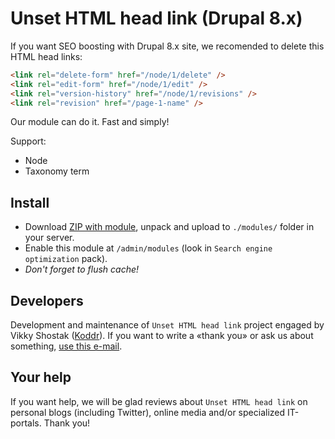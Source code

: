 # Unset HTML head link (Drupal 8.x)

If you want SEO boosting with Drupal 8.x site, we recomended to delete this HTML head links:

```html
<link rel="delete-form" href="/node/1/delete" />
<link rel="edit-form" href="/node/1/edit" />
<link rel="version-history" href="/node/1/revisions" />
<link rel="revision" href="/page-1-name" />
```
Our module can do it. Fast and simply!

Support:

* Node
* Taxonomy term

## Install

* Download [ZIP with module](https://github.com/enjoyiacm/unset_html_head_link/archive/master.zip), unpack and upload to ``./modules/`` folder in your server.
* Enable this module at ``/admin/modules`` (look in ``Search engine optimization`` pack).
* _Don't forget to flush cache!_

## Developers

Development and maintenance of `Unset HTML head link` project engaged by Vikky Shostak ([Koddr](https://koddr.me)). If you want to write a «thank you» or ask us about something, [use this e-mail](mailto:koddr.me@gmail.com).

## Your help

If you want help, we will be glad reviews about `Unset HTML head link` on personal blogs (including Twitter), online media and/or specialized IT-portals. Thank you!

